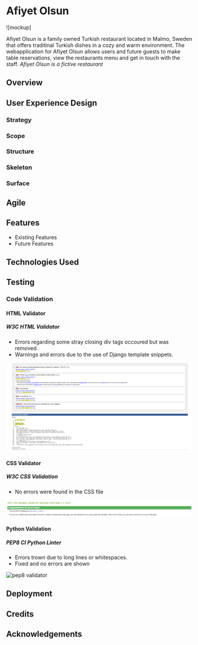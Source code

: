 # Afiyet Olsun

![mockup]

Afiyet Olsun is a family owned Turkish restaurant located in Malmo, Sweden that offers traditinal Turkish dishes in a cozy and warm environment. 
The webapplication for Afiyet Olsun allows users and future guests to make table reservations, view the restaurants menu and get in touch with the staff.
*Afiyet Olsun is a fictive restaurant*

## Overview

## User Experience Design
### Strategy

### Scope

### Structure

### Skeleton


### Surface

## Agile

## Features
* Existing Features
* Future Features

## Technologies Used

## Testing

### Code Validation

#### HTML Validator
##### W3C HTML Validator

* Errors regarding some stray closing div tags occoured but was removed.
* Warnings and errors due to the use of Django template snippets.

![wc3 html validator](docs/readme_img/base.w3-ao.png)

#### CSS Validator
##### W3C CSS Validation

* No errors were found in the CSS file

![w3c css validator](docs/readme_img/w3c-css-ao.png)

#### Python Validation
##### PEP8 CI Python Linter

* Errors trown due to long lines or whitespaces.
* Fixed and no errors are shown 

![pep8 validator](docs/readme_img/py-linter.ao.png)


## Deployment

## Credits

## Acknowledgements

